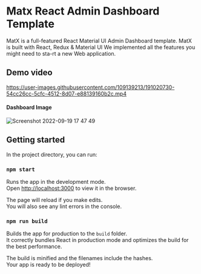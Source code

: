 <h1>Matx React Admin Dashboard Template</h1>

<p>MatX is a full-featured React Material UI Admin Dashboard template. MatX is built with React, Redux & Material UI We implemented all the features you might need to sta-rt a new Web application. </p>

## Demo video

https://user-images.githubusercontent.com/109139213/191020730-54cc26cc-5cfc-4512-8d07-e88139160b2c.mp4

<h4>Dashboard Image </h4>

![Screenshot 2022-09-19 17 47 49](https://user-images.githubusercontent.com/109139213/191015499-cc5bcea5-2e01-4fba-8ee3-0effb44a2bf5.png)


<h2 id="availablescripts">Getting started</h2>

<p>In the project directory, you can run:</p>

<h3 id="npmstart"><code>npm start</code></h3>

<p>Runs the app in the development mode.<br>
Open <a href="http://localhost:3000">http://localhost:3000</a> to view it in the browser.</p>

<p>The page will reload if you make edits.<br>
You will also see any lint errors in the console.</p>

<h3 id="npmrunbuild"><code>npm run build</code></h3>

<p>Builds the app for production to the <code>build</code> folder.<br>
It correctly bundles React in production mode and optimizes the build for the best performance.</p>

<p>The build is minified and the filenames include the hashes.<br>
Your app is ready to be deployed!</p>



